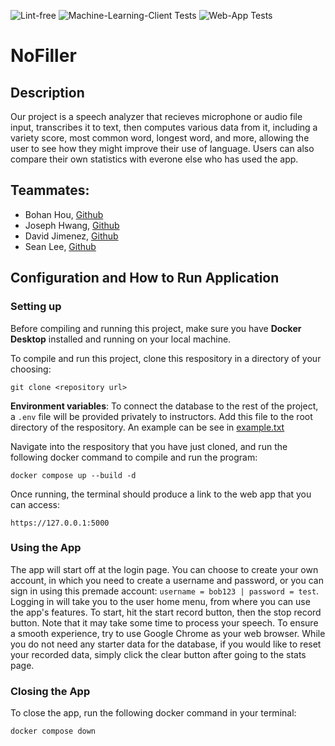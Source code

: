 ![Lint-free](https://github.com/nyu-software-engineering/containerized-app-exercise/actions/workflows/lint.yml/badge.svg) ![Machine-Learning-Client Tests](https://github.com/software-students-fall2024/4-containers-ballincat43/actions/workflows/machine.yaml/badge.svg) ![Web-App Tests](https://github.com/software-students-fall2024/4-containers-ballincat43/actions/workflows/web.yaml/badge.svg)

# NoFiller

## Description

Our project is a speech analyzer that recieves microphone or audio file input, transcribes it to text, then computes various data from it, including a variety score, most common word, longest word, and more, allowing the user to see how they might improve their use of language. Users can also compare their own statistics with everone else who has used the app.

## Teammates:
- Bohan Hou, [Github](https://github.com/bowohan)
- Joseph Hwang, [Github](https://github.com/JosephNYU)
- David Jimenez, [Github](https://github.com/drj8812)
- Sean Lee, [Github](https://github.com/jseanlee)

## Configuration and How to Run Application

### Setting up 
Before compiling and running this project, make sure you have __Docker Desktop__ installed and running on your local machine. 

To compile and run this project, clone this respository in a directory of your choosing:

```
git clone <repository url> 
```

__Environment variables__: To connect the database to the rest of the project, a `.env` file will be provided privately to instructors. Add this file to the root directory of the respository.  An example can be see in [example.txt](./example.txt)

Navigate into the respository that you have just cloned, and run the following docker command to compile and run the program: 

```
docker compose up --build -d
```

Once running, the terminal should produce a link to the web app that you can access:
```
https://127.0.0.1:5000
```

### Using the App
The app will start off at the login page. You can choose to create your own account, in which you need to create a username and password, or you can sign in using this premade account: `username = bob123 | password = test`. Logging in will take you to the user home menu, from where you can use the app's features. To start, hit the start record button, then the stop record button. Note that it may take some time to process your speech. To ensure a smooth experience, try to use Google Chrome as your web browser. While you do not need any starter data for the database, if you would like to reset your recorded data, simply click the clear button after going to the stats page.

### Closing the App
To close the app, run the following docker command in your terminal:
```
docker compose down
```
